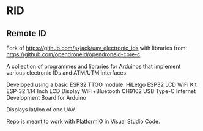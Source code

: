 # RID
## Remote ID
Fork of https://github.com/sxjack/uav_electronic_ids
with libraries from:
https://github.com/opendroneid/opendroneid-core-c

A collection of programmes and libraries for Arduinos that implement various electronic IDs and ATM/UTM interfaces.

Developed using a basic ESP32 TTGO module: 
HiLetgo ESP32 LCD WiFi Kit ESP-32 1.14 Inch LCD Display WiFi+Bluetooth CH9102 USB Type-C Internet Development Board for Arduino

Displays lat/lon of one UAV.

Repo is meant to work with PlatformIO in Visual Studio Code.
